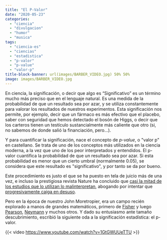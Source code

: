 ```yaml
---
title: "El P-Valor"
date: "2020-05-23"
categories: 
  - "ciencia"
  - "divulgacion"
  - "humor"
  - "musica"
tags: 
  - "ciencia-es"
  - "ciencias"
  - "estadistica"
  - "p-valor"
  - "p-value"
  - "valor-p"
title-block-banner: url(images/BARBER_VIDEO.jpg) 50% 50% 
image: images/BARBER_VIDEO.jpg
---
```


En ciencia, la significación, o decir que algo es “Significativo” es un término mucho más preciso que en el lenguaje natural. Es una medida de la probabilidad de que un resultado sea por azar, y se utiliza constantemente para valorar los resultados de nuestros experimentos. Esta significación nos permite, por ejemplo, decir que un fármaco es más efectivo que el placebo, saber con seguridad que hemos detectado el bosón de Higgs, o decir que los carteros tienen un testículo sustancialmente más caliente que otro (si, no sabemos de donde salió la financiación, pero...).

Y para cuantificar la significación, nace el concepto de _p-value_, o "valor p" en castellano. Se trata de uno de los conceptos más utilizados en la ciencia moderna, a la vez que uno de los peor interpretados y entendidos. El p-valor cuantifica la probabilidad de que un resultado sea por azar. Si esta probabilidad es menor que un cierto umbral (normalmente 0.05), se considera que este resultado es "significativo", y por tanto se da por bueno.

Este procedimiento es justo el que se ha puesto en tela de juicio más de una vez, e incluso la prestigiosa revista Nature ha concluido que [casi la mitad de los estudios que lo utilizan lo malinterpretan](https://www.nature.com/articles/d41586-019-00857-9), abogando por intentar que [progresivamente caiga en desuso](https://www.nature.com/articles/d41586-019-00874-8).

Pero en la época de nuestro John Moretropier, era un campo recién explorado a manos de grandes matemáticos, primero de [Fisher](https://en.wikipedia.org/wiki/Ronald_Fisher) y luego [Pearson](https://en.wikipedia.org/wiki/Karl_Pearson), [Neymann](https://en.wikipedia.org/wiki/Jerzy_Neyman) y muchos otros. Y dado su entusiasmo ante tamaño descubrimiento, escribió la siguiente oda a la significación estadística: el p-valor.

{{< video https://www.youtube.com/watch?v=1GtGWUUeTTU >}}
